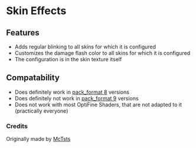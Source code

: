 # Skin Effects
## Features
* Adds regular blinking to all skins for which it is configured
* Customizes the damage flash color to all skins for which it is configured
* The configuration is in the skin texture itself
## Compatability
* Does definitely work in [pack_format 8](https://github.com/annhilati/minecraft/blob/main/doc/minecraft/pack_format.md) versions
* Does definitely not work in [pack_format 9](https://github.com/annhilati/minecraft/blob/main/doc/minecraft/pack_format.md) versions
* Does not work with most OptiFine Shaders, that are not adapted to it (practically everyone)
### Credits
Originally made by [McTsts](https://github.com/McTsts/mc-core-shaders/tree/main/skin%20effects)